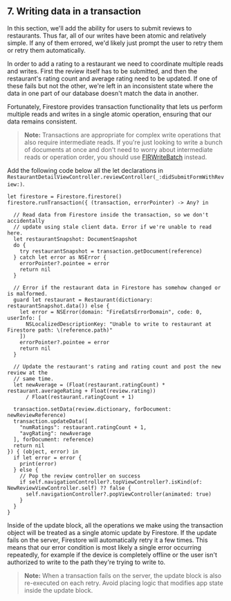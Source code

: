 ## 7. Writing data in a transaction

In this section, we'll add the ability for users to submit reviews to restaurants. Thus far, all of our writes have been atomic and relatively simple. If any of them errored, we'd likely just prompt the user to retry them or retry them automatically.

In order to add a rating to a restaurant we need to coordinate multiple reads and writes. First the review itself has to be submitted, and then the restaurant's rating count and average rating need to be updated. If one of these fails but not the other, we're left in an inconsistent state where the data in one part of our database doesn't match the data in another.

Fortunately, Firestore provides transaction functionality that lets us perform multiple reads and writes in a single atomic operation, ensuring that our data remains consistent.

> **Note:** Transactions are appropriate for complex write operations that also require intermediate reads. If you're just looking to write a bunch of documents at once and don't need to worry about intermediate reads or operation order, you should use [FIRWriteBatch](https://firebase.google.com/docs/firestore/reference/ios/firestore/api/reference/Classes/FIRWriteBatch) instead.

Add the following code below all the let declarations in `RestaurantDetailViewController.reviewController(_:didSubmitFormWithReview:)`.

```
let firestore = Firestore.firestore()
firestore.runTransaction({ (transaction, errorPointer) -> Any? in

  // Read data from Firestore inside the transaction, so we don't accidentally
  // update using stale client data. Error if we're unable to read here.
  let restaurantSnapshot: DocumentSnapshot
  do {
    try restaurantSnapshot = transaction.getDocument(reference)
  } catch let error as NSError {
    errorPointer?.pointee = error
    return nil
  }

  // Error if the restaurant data in Firestore has somehow changed or is malformed.
  guard let restaurant = Restaurant(dictionary: restaurantSnapshot.data()) else {
    let error = NSError(domain: "FireEatsErrorDomain", code: 0, userInfo: [
      NSLocalizedDescriptionKey: "Unable to write to restaurant at Firestore path: \(reference.path)"
    ])
    errorPointer?.pointee = error
    return nil
  }

  // Update the restaurant's rating and rating count and post the new review at the 
  // same time.
  let newAverage = (Float(restaurant.ratingCount) * restaurant.averageRating + Float(review.rating))
      / Float(restaurant.ratingCount + 1)

  transaction.setData(review.dictionary, forDocument: newReviewReference)
  transaction.updateData([
    "numRatings": restaurant.ratingCount + 1,
    "avgRating": newAverage
  ], forDocument: reference)
  return nil
}) { (object, error) in
  if let error = error {
    print(error)
  } else {
    // Pop the review controller on success
    if self.navigationController?.topViewController?.isKind(of: NewReviewViewController.self) ?? false {
      self.navigationController?.popViewController(animated: true)
    }
  }
}
```

Inside of the update block, all the operations we make using the transaction object will be treated as a single atomic update by Firestore. If the update fails on the server, Firestore will automatically retry it a few times. This means that our error condition is most likely a single error occurring repeatedly, for example if the device is completely offline or the user isn't authorized to write to the path they're trying to write to.

> **Note:** When a transaction fails on the server, the update block is also re-executed on each retry. Avoid placing logic that modifies app state inside the update block.
